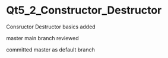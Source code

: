 # Qt5_2_Constructor_Destructor

Consructor Destructor basics added

master main branch reviewed

committed master as default branch
